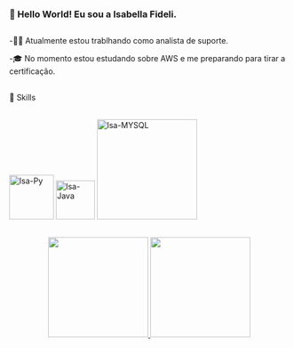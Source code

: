 ### 👋 Hello World! Eu sou a Isabella Fideli.
##

-👩‍💻 Atualmente estou trablhando como analista de suporte.

-🎓 No momento estou estudando sobre AWS e me preparando para tirar a certificação.

##
🚀 Skills
</div>
<div style="display: inline_block"><br>
  <img alt="Isa-Py" width="80" src="https://img.shields.io/badge/Python-3776AB?style=for-the-badge&logo=python&logoColor=white"/>
          
   <img alt="Isa-Java" width="70" src= "https://img.shields.io/badge/Java-ED8B00?style=for-the-badge&logo=java&logoColor=white"/>
   <img alt="Isa-MYSQL" width="180" src="https://img.shields.io/badge/Microsoft_SQL_Server-CC2927?style=for-the-badge&logo=microsoft-sql-server&logoColor=white"/>
   
</div>

##
<div align="center">
  <a href="https://github.com/isafideli">
  <img height="180em" src="https://github-readme-stats.vercel.app/api?username=isafideli&show_icons=true&theme=tokyonight&include_all_commits=true&count_private=true"/>
  <img height="180em" src="https://github-readme-stats.vercel.app/api/top-langs/?username=isafideli&layout=compact&langs_count=7&theme=tokyonight"/>
</div>

 
